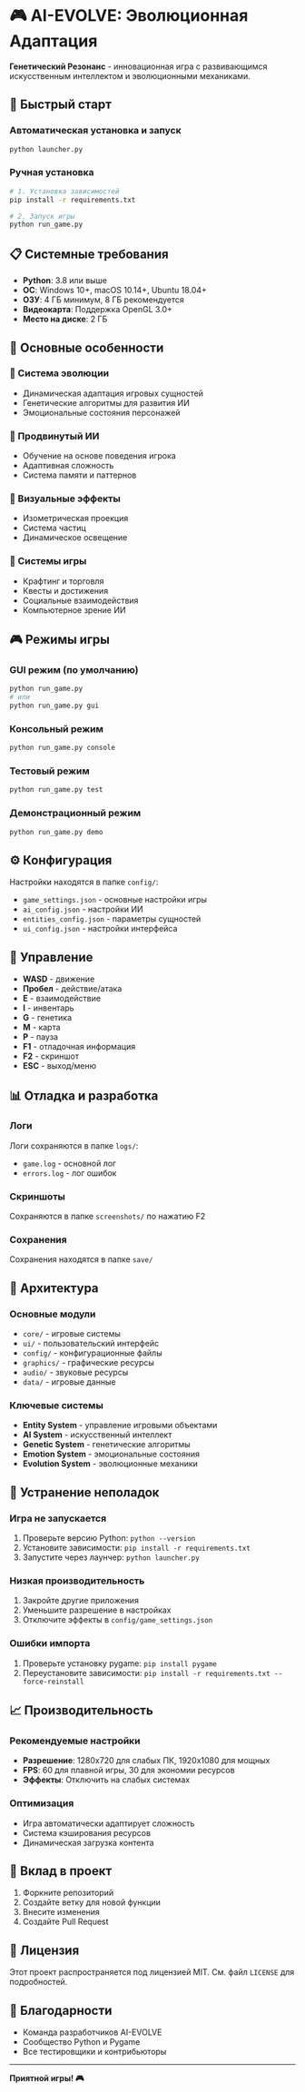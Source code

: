 # 🎮 AI-EVOLVE: Эволюционная Адаптация

**Генетический Резонанс** - инновационная игра с развивающимся искусственным интеллектом и эволюционными механиками.

## 🚀 Быстрый старт

### Автоматическая установка и запуск
```bash
python launcher.py
```

### Ручная установка
```bash
# 1. Установка зависимостей
pip install -r requirements.txt

# 2. Запуск игры
python run_game.py
```

## 📋 Системные требования

- **Python**: 3.8 или выше
- **ОС**: Windows 10+, macOS 10.14+, Ubuntu 18.04+
- **ОЗУ**: 4 ГБ минимум, 8 ГБ рекомендуется
- **Видеокарта**: Поддержка OpenGL 3.0+
- **Место на диске**: 2 ГБ

## 🎯 Основные особенности

### 🧬 Система эволюции
- Динамическая адаптация игровых сущностей
- Генетические алгоритмы для развития ИИ
- Эмоциональные состояния персонажей

### 🤖 Продвинутый ИИ
- Обучение на основе поведения игрока
- Адаптивная сложность
- Система памяти и паттернов

### 🎨 Визуальные эффекты
- Изометрическая проекция
- Система частиц
- Динамическое освещение

### 🔧 Системы игры
- Крафтинг и торговля
- Квесты и достижения  
- Социальные взаимодействия
- Компьютерное зрение ИИ

## 🎮 Режимы игры

### GUI режим (по умолчанию)
```bash
python run_game.py
# или
python run_game.py gui
```

### Консольный режим
```bash
python run_game.py console
```

### Тестовый режим
```bash
python run_game.py test
```

### Демонстрационный режим
```bash
python run_game.py demo
```

## ⚙️ Конфигурация

Настройки находятся в папке `config/`:
- `game_settings.json` - основные настройки игры
- `ai_config.json` - настройки ИИ
- `entities_config.json` - параметры сущностей
- `ui_config.json` - настройки интерфейса

## 🎯 Управление

- **WASD** - движение
- **Пробел** - действие/атака
- **E** - взаимодействие
- **I** - инвентарь
- **G** - генетика
- **M** - карта
- **P** - пауза
- **F1** - отладочная информация
- **F2** - скриншот
- **ESC** - выход/меню

## 📊 Отладка и разработка

### Логи
Логи сохраняются в папке `logs/`:
- `game.log` - основной лог
- `errors.log` - лог ошибок

### Скриншоты
Сохраняются в папке `screenshots/` по нажатию F2

### Сохранения
Сохранения находятся в папке `save/`

## 🔧 Архитектура

### Основные модули
- `core/` - игровые системы
- `ui/` - пользовательский интерфейс  
- `config/` - конфигурационные файлы
- `graphics/` - графические ресурсы
- `audio/` - звуковые ресурсы
- `data/` - игровые данные

### Ключевые системы
- **Entity System** - управление игровыми объектами
- **AI System** - искусственный интеллект
- **Genetic System** - генетические алгоритмы
- **Emotion System** - эмоциональные состояния
- **Evolution System** - эволюционные механики

## 🐛 Устранение неполадок

### Игра не запускается
1. Проверьте версию Python: `python --version`
2. Установите зависимости: `pip install -r requirements.txt`
3. Запустите через лаунчер: `python launcher.py`

### Низкая производительность
1. Закройте другие приложения
2. Уменьшите разрешение в настройках
3. Отключите эффекты в `config/game_settings.json`

### Ошибки импорта
1. Проверьте установку pygame: `pip install pygame`
2. Переустановите зависимости: `pip install -r requirements.txt --force-reinstall`

## 📈 Производительность

### Рекомендуемые настройки
- **Разрешение**: 1280x720 для слабых ПК, 1920x1080 для мощных
- **FPS**: 60 для плавной игры, 30 для экономии ресурсов
- **Эффекты**: Отключить на слабых системах

### Оптимизация
- Игра автоматически адаптирует сложность
- Система кэширования ресурсов
- Динамическая загрузка контента

## 🤝 Вклад в проект

1. Форкните репозиторий
2. Создайте ветку для новой функции
3. Внесите изменения
4. Создайте Pull Request

## 📄 Лицензия

Этот проект распространяется под лицензией MIT. См. файл `LICENSE` для подробностей.

## 🙏 Благодарности

- Команда разработчиков AI-EVOLVE
- Сообщество Python и Pygame
- Все тестировщики и контрибьюторы

---

**Приятной игры! 🎮**
